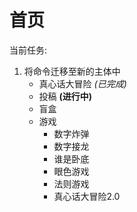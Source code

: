 # 首页

当前任务:
1. 将命令迁移至新的主体中
    - 真心话大冒险 *(已完成)*
    - 投稿 **(进行中)**
    - 盲盒
    - 游戏
      - 数字炸弹
      - 数字接龙
      - 谁是卧底
      - 眼色游戏
      - 法则游戏
      - 真心话大冒险2.0